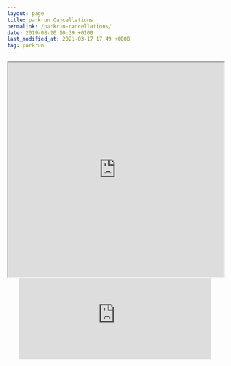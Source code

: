 ```yaml
---
layout: page
title: parkrun Cancellations
permalink: /parkrun-cancellations/
date: 2019-08-20 10:39 +0100
last_modified_at: 2021-03-17 17:49 +0000
tag: parkrun
---
```


<iframe src="https://www.google.com/maps/d/embed?mid=1d3lRdUmVhjoWycGXhI0spTbu_IgY-1bv" width="100%" height="500"></iframe>

<div style="text-align: center;">
    <iframe src="https://free.timeanddate.com/countdown/i7q1ask7/n1325/cf100/cm0/cu4/ct0/cs0/ca0/cr0/ss0/cacfff/cpcfff/pc2b233d/tc66c/fs200/szw448/szh189/tatparkrun%20Returns/tacfff/tptparkrun%20is%20Back!/tpcfff/mat(in%20England)/macfff/mpt%20(in%20England)/mpcfff/iso2021-06-05T09:00:00" allowtransparency="true" frameborder="0" width="448" height="189"></iframe>
</div>
